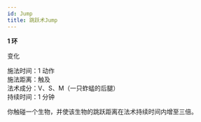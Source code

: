 ```yaml
---
id: Jump
title: 跳跃术Jump
---
```


**1 环**

变化

施法时间：1 动作  
施法距离：触及  
法术成分：V、S、M（一只蚱蜢的后腿）  
持续时间：1 分钟

你触碰一个生物，并使该生物的跳跃距离在法术持续时间内增至三倍。
